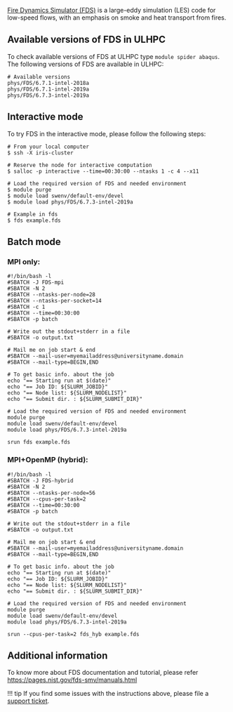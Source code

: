 [Fire Dynamics Simulator (FDS)](https://pages.nist.gov/fds-smv/) is a large-eddy simulation (LES)
code for low-speed flows, with an emphasis on smoke and heat transport from fires.

## Available versions of FDS in ULHPC
To check available versions of FDS at ULHPC type `module spider abaqus`.
The following versions of FDS are available in ULHPC: 
```shell
# Available versions
phys/FDS/6.7.1-intel-2018a
phys/FDS/6.7.1-intel-2019a
phys/FDS/6.7.3-intel-2019a
```

## Interactive mode
To try FDS in the interactive mode, please follow the following steps:
```shell
# From your local computer
$ ssh -X iris-cluster

# Reserve the node for interactive computation
$ salloc -p interactive --time=00:30:00 --ntasks 1 -c 4 --x11

# Load the required version of FDS and needed environment
$ module purge
$ module load swenv/default-env/devel
$ module load phys/FDS/6.7.3-intel-2019a

# Example in fds 
$ fds example.fds
```

## Batch mode

### MPI only:
```shell
#!/bin/bash -l
#SBATCH -J FDS-mpi
#SBATCH -N 2
#SBATCH --ntasks-per-node=28
#SBATCH --ntasks-per-socket=14
#SBATCH -c 1
#SBATCH --time=00:30:00
#SBATCH -p batch

# Write out the stdout+stderr in a file
#SBATCH -o output.txt

# Mail me on job start & end
#SBATCH --mail-user=myemailaddress@universityname.domain
#SBATCH --mail-type=BEGIN,END

# To get basic info. about the job
echo "== Starting run at $(date)"
echo "== Job ID: ${SLURM_JOBID}"
echo "== Node list: ${SLURM_NODELIST}"
echo "== Submit dir. : ${SLURM_SUBMIT_DIR}"

# Load the required version of FDS and needed environment
module purge
module load swenv/default-env/devel
module load phys/FDS/6.7.3-intel-2019a

srun fds example.fds
```

### MPI+OpenMP (hybrid):
```shell
#!/bin/bash -l
#SBATCH -J FDS-hybrid
#SBATCH -N 2
#SBATCH --ntasks-per-node=56
#SBATCH --cpus-per-task=2
#SBATCH --time=00:30:00
#SBATCH -p batch

# Write out the stdout+stderr in a file
#SBATCH -o output.txt

# Mail me on job start & end
#SBATCH --mail-user=myemailaddress@universityname.domain
#SBATCH --mail-type=BEGIN,END

# To get basic info. about the job
echo "== Starting run at $(date)"
echo "== Job ID: ${SLURM_JOBID}"
echo "== Node list: ${SLURM_NODELIST}"
echo "== Submit dir. : ${SLURM_SUBMIT_DIR}"

# Load the required version of FDS and needed environment
module purge
module load swenv/default-env/devel
module load phys/FDS/6.7.3-intel-2019a

srun --cpus-per-task=2 fds_hyb example.fds
```

## Additional information
To know more about FDS documentation and tutorial,
please refer https://pages.nist.gov/fds-smv/manuals.html

!!! tip
    If you find some issues with the instructions above,
    please file a [support ticket](https://hpc.uni.lu/support).
